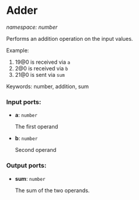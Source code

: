# Adder

_namespace: number_

Performs an addition operation on the input values.

Example:

1. 19@0 is received via `a`
2. 2@0 is received via `b`
3. 21@0 is sent via `sum`

Keywords: number, addition, sum

### Input ports:

* __a__: ` number `

    The first operand


* __b__: ` number `

    Second operand

### Output ports:

* __sum__: ` number `

    The sum of the two operands.

